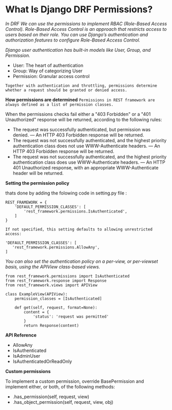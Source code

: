 # What Is Django DRF Permissions?



*In DRF We can use the permissions to implement RBAC (Role-Based Access Control). Role-Based Access Control is an approach that restricts access to users based on their role. You can use Django’s authentication and authorization features to configure Role-Based Access Control.*

*Django user authentication has built-in models like User, Group, and Permission.*

- User: The heart of authentication
- Group: Way of categorizing User
- Permission: Granular access control

`Together with authentication and throttling, permissions determine whether a request should be granted or denied access.`

**How permissions are determined**
`Permissions in REST framework are always defined as a list of permission classes.`

When the permissions checks fail either a "403 Forbidden" or a "401 Unauthorized" response will be returned, according to the following rules:

* The request was successfully authenticated, but permission was denied. — An HTTP 403 Forbidden response will be returned.
* The request was not successfully authenticated, and the highest priority authentication class does not use WWW-Authenticate headers. — An HTTP 403 Forbidden response will be returned.
* The request was not successfully authenticated, and the highest priority authentication class does use WWW-Authenticate headers. — An HTTP 401 Unauthorized response, with an appropriate WWW-Authenticate header will be returned.

**Setting the permission policy**

thats done by adding the folowing code in setting.py file : 

```
REST_FRAMEWORK = {
    'DEFAULT_PERMISSION_CLASSES': [
        'rest_framework.permissions.IsAuthenticated',
    ]
}
```

`If not specified, this setting defaults to allowing unrestricted access:`

```
'DEFAULT_PERMISSION_CLASSES': [
   'rest_framework.permissions.AllowAny',
]
```

*You can also set the authentication policy on a per-view, or per-viewset basis, using the APIView class-based views.*

```
from rest_framework.permissions import IsAuthenticated
from rest_framework.response import Response
from rest_framework.views import APIView

class ExampleView(APIView):
    permission_classes = [IsAuthenticated]

    def get(self, request, format=None):
        content = {
            'status': 'request was permitted'
        }
        return Response(content)
```

**API Reference**

* AllowAny
* IsAuthenticated
* IsAdminUser
* IsAuthenticatedOrReadOnly

**Custom permissions**

To implement a custom permission, override BasePermission and implement either, or both, of the following methods:

* .has_permission(self, request, view)
* .has_object_permission(self, request, view, obj)
